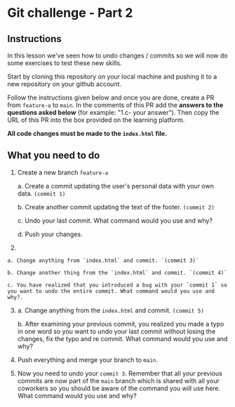 # Git challenge - Part 2

## Instructions

In this lesson we've seen how to undo changes / commits so we will now do some exercises to test these new skills.

Start by cloning this repository on your local machine and pushing it to a new repository on your github account. 

Follow the instructions given below and once you are done, create a PR from `feature-a` to `main`. 
In the comments of this PR add the **answers to the questions asked below** (for example: "1.c- your answer"). Then copy the URL of this PR into the box provided on the learning platform.

**All code changes must be made to the `index.html` file.**


## What you need to do


1.  Create a new branch `feature-a`

    a. Create a commit updating the user's personal data with your own data. `(commit 1)`

    b. Create another commit updating the text of the footer. `(commit 2)`

    c. Undo your last commit. What command would you use and why?

    d. Push your changes.


2. 
   
    a. Change anything from `index.html` and commit. `(commit 3)`

    b. Change another thing from the `index.html` and commit. `(commit 4)`

    c. You have realized that you introduced a bug with your `commit 1` so you want to undo the entire commit. What command would you use and why?.

3.  
    a. Change anything from the `index.html` and commit. `(commit 5)`

    b. After examining your previous commit, you realized you made a typo in one word so you want to undo your last commit without losing the changes, fix the typo and re commit. What command would you use and why?

4.  Push everything and merge your branch to `main`.

5.  Now you need to undo your `commit 3`. Remember that all your previous commits are now part of the `main` branch which is shared with all your coworkers so you should be aware of the command you will use here. What command would you use and why?
